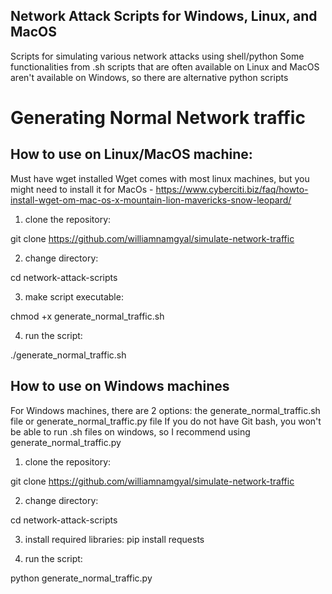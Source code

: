 ## Network Attack Scripts for Windows, Linux, and MacOS
Scripts for simulating various network attacks using shell/python
Some functionalities from .sh scripts that are often available on Linux and MacOS aren't available on Windows, so there are alternative python scripts

# Generating Normal Network traffic

## How to use on Linux/MacOS machine:

Must have wget installed
Wget comes with most linux machines, but you might need to install it for MacOs - https://www.cyberciti.biz/faq/howto-install-wget-om-mac-os-x-mountain-lion-mavericks-snow-leopard/

1. clone the repository:

git clone https://github.com/williamnamgyal/simulate-network-traffic

2. change directory:

cd network-attack-scripts

3. make script executable:

chmod +x generate_normal_traffic.sh

4. run the script:

./generate_normal_traffic.sh

## How to use on Windows machines
For Windows machines, there are 2 options: the generate_normal_traffic.sh file or generate_normal_traffic.py file
If you do not have Git bash, you won't be able to run .sh files on windows, so I recommend using generate_normal_traffic.py

1. clone the repository:

git clone https://github.com/williamnamgyal/simulate-network-traffic

2. change directory:

cd network-attack-scripts

3. install required libraries:
pip install requests

4. run the script:

python generate_normal_traffic.py
